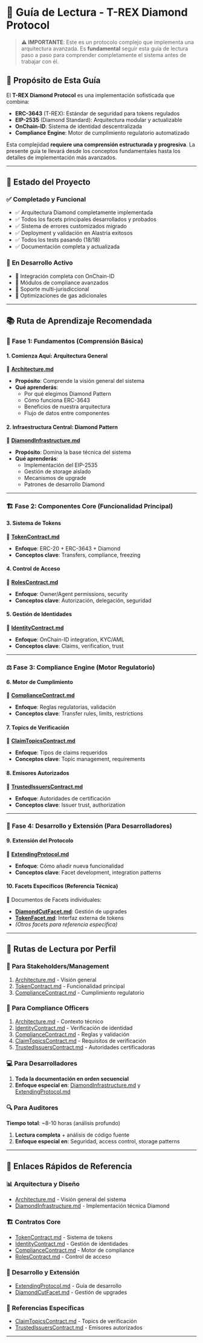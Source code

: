 # 📖 Guía de Lectura - T-REX Diamond Protocol

> **⚠️ IMPORTANTE**: Este es un protocolo complejo que implementa una arquitectura avanzada. Es **fundamental** seguir esta guía de lectura paso a paso para comprender completamente el sistema antes de trabajar con él.

## 🎯 Propósito de Esta Guía

El **T-REX Diamond Protocol** es una implementación sofisticada que combina:
- **ERC-3643** (T-REX): Estándar de seguridad para tokens regulados
- **EIP-2535** (Diamond Standard): Arquitectura modular y actualizable
- **OnChain-ID**: Sistema de identidad descentralizada
- **Compliance Engine**: Motor de cumplimiento regulatorio automatizado

Esta complejidad **requiere una comprensión estructurada y progresiva**. La presente guía te llevará desde los conceptos fundamentales hasta los detalles de implementación más avanzados.

---

## 🚀 Estado del Proyecto

### ✅ **Completado y Funcional**
- ✅ Arquitectura Diamond completamente implementada
- ✅ Todos los facets principales desarrollados y probados
- ✅ Sistema de errores customizados migrado
- ✅ Deployment y validación en Alastria exitosos
- ✅ Todos los tests pasando (18/18)
- ✅ Documentación completa y actualizada

### 🔄 **En Desarrollo Activo**
- 🔄 Integración completa con OnChain-ID
- 🔄 Módulos de compliance avanzados
- 🔄 Soporte multi-jurisdiccional
- 🔄 Optimizaciones de gas adicionales

---

## 📚 Ruta de Aprendizaje Recomendada

### 🎯 **Fase 1: Fundamentos** (Comprensión Básica)

#### 1. **Comienza Aquí**: Arquitectura General
📄 **[Architecture.md](./Architecture.md)**

- **Propósito**: Comprende la visión general del sistema
- **Qué aprenderás**:
  - Por qué elegimos Diamond Pattern
  - Cómo funciona ERC-3643
  - Beneficios de nuestra arquitectura
  - Flujo de datos entre componentes

#### 2. **Infraestructura Central**: Diamond Pattern
📄 **[DiamondInfrastructure.md](./DiamondInfrastructure.md)**

- **Propósito**: Domina la base técnica del sistema
- **Qué aprenderás**:
  - Implementación del EIP-2535
  - Gestión de storage aislado
  - Mecanismos de upgrade
  - Patrones de desarrollo Diamond

---

### 🏗️ **Fase 2: Componentes Core** (Funcionalidad Principal)

#### 3. **Sistema de Tokens**
📄 **[TokenContract.md](./TokenContract.md)**

- **Enfoque**: ERC-20 + ERC-3643 + Diamond
- **Conceptos clave**: Transfers, compliance, freezing

#### 4. **Control de Acceso**
📄 **[RolesContract.md](./RolesContract.md)**

- **Enfoque**: Owner/Agent permissions, security
- **Conceptos clave**: Autorización, delegación, seguridad

#### 5. **Gestión de Identidades**
📄 **[IdentityContract.md](./IdentityContract.md)**

- **Enfoque**: OnChain-ID integration, KYC/AML
- **Conceptos clave**: Claims, verification, trust

---

### ⚖️ **Fase 3: Compliance Engine** (Motor Regulatorio)

#### 6. **Motor de Cumplimiento**
📄 **[ComplianceContract.md](./ComplianceContract.md)**

- **Enfoque**: Reglas regulatorias, validación
- **Conceptos clave**: Transfer rules, limits, restrictions

#### 7. **Topics de Verificación**
📄 **[ClaimTopicsContract.md](./ClaimTopicsContract.md)**

- **Enfoque**: Tipos de claims requeridos
- **Conceptos clave**: Topic management, requirements

#### 8. **Emisores Autorizados**
📄 **[TrustedIssuersContract.md](./TrustedIssuersContract.md)**

- **Enfoque**: Autoridades de certificación
- **Conceptos clave**: Issuer trust, authorization

---

### 🔧 **Fase 4: Desarrollo y Extensión** (Para Desarrolladores)

#### 9. **Extensión del Protocolo**
📄 **[ExtendingProtocol.md](./ExtendingProtocol.md)**

- **Enfoque**: Cómo añadir nueva funcionalidad
- **Conceptos clave**: Facet development, integration patterns

#### 10. **Facets Específicos** (Referencia Técnica)
📄 Documentos de Facets individuales:
- **[DiamondCutFacet.md](./DiamondCutFacet.md)**: Gestión de upgrades
- **[TokenFacet.md](./TokenFacet.md)**: Interfaz externa de tokens
- *(Otros facets para referencia específica)*

---

## 🎯 **Rutas de Lectura por Perfil**

### 👔 **Para Stakeholders/Management**

1. [Architecture.md](./Architecture.md) - Visión general
2. [TokenContract.md](./TokenContract.md) - Funcionalidad principal
3. [ComplianceContract.md](./ComplianceContract.md) - Cumplimiento regulatorio

### 🔐 **Para Compliance Officers**

1. [Architecture.md](./Architecture.md) - Contexto técnico
2. [IdentityContract.md](./IdentityContract.md) - Verificación de identidad
3. [ComplianceContract.md](./ComplianceContract.md) - Reglas y validación
4. [ClaimTopicsContract.md](./ClaimTopicsContract.md) - Requisitos de verificación
5. [TrustedIssuersContract.md](./TrustedIssuersContract.md) - Autoridades certificadoras

### 💻 **Para Desarrolladores**

1. **Toda la documentación en orden secuencial**
2. **Enfoque especial en**: [DiamondInfrastructure.md](./DiamondInfrastructure.md) y [ExtendingProtocol.md](./ExtendingProtocol.md)

### 🔍 **Para Auditores**
**Tiempo total**: ~8-10 horas (análisis profundo)
1. **Lectura completa** + análisis de código fuente
2. **Enfoque especial en**: Seguridad, access control, storage patterns

---

## 🔗 **Enlaces Rápidos de Referencia**

### 📊 **Arquitectura y Diseño**
- [Architecture.md](./Architecture.md) - Visión general del sistema
- [DiamondInfrastructure.md](./DiamondInfrastructure.md) - Implementación técnica Diamond

### 🏗️ **Contratos Core**
- [TokenContract.md](./TokenContract.md) - Sistema de tokens
- [IdentityContract.md](./IdentityContract.md) - Gestión de identidades
- [ComplianceContract.md](./ComplianceContract.md) - Motor de compliance
- [RolesContract.md](./RolesContract.md) - Control de acceso

### 🔧 **Desarrollo y Extensión**
- [ExtendingProtocol.md](./ExtendingProtocol.md) - Guía de desarrollo
- [DiamondCutFacet.md](./DiamondCutFacet.md) - Gestión de upgrades

### 🎯 **Referencias Específicas**
- [ClaimTopicsContract.md](./ClaimTopicsContract.md) - Topics de verificación
- [TrustedIssuersContract.md](./TrustedIssuersContract.md) - Emisores autorizados

---
